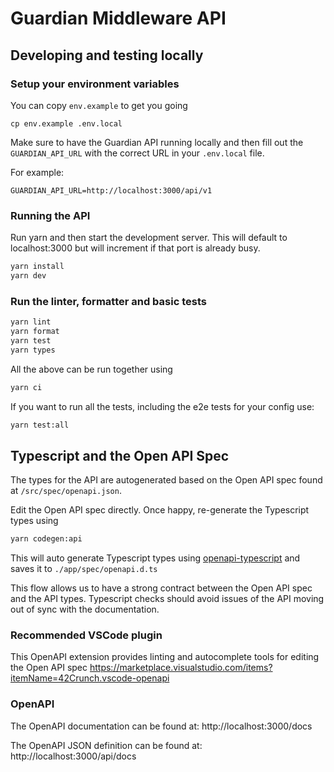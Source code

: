 # Guardian Middleware API

## Developing and testing locally

### Setup your environment variables

You can copy `env.example` to get you going

```
cp env.example .env.local
```

Make sure to have the Guardian API running locally and then fill out the `GUARDIAN_API_URL` with the correct URL in your `.env.local` file.

For example:

```
GUARDIAN_API_URL=http://localhost:3000/api/v1
```

### Running the API

Run yarn and then start the development server. This will default to localhost:3000 but will increment if that port is already busy.

```bash
yarn install
yarn dev
```

### Run the linter, formatter and basic tests

```bash
yarn lint
yarn format
yarn test
yarn types
```

All the above can be run together using

```bash
yarn ci
```

If you want to run all the tests, including the e2e tests for your config use:

```bash
yarn test:all
```

## Typescript and the Open API Spec

The types for the API are autogenerated based on the Open API spec found at `/src/spec/openapi.json`.

Edit the Open API spec directly. Once happy, re-generate the Typescript types using

```bash
yarn codegen:api
```

This will auto generate Typescript types using [openapi-typescript](https://github.com/drwpow/openapi-typescript) and saves it to `./app/spec/openapi.d.ts`

This flow allows us to have a strong contract between the Open API spec and the API types. Typescript checks should avoid issues of the API moving out of sync with the documentation.

### Recommended VSCode plugin

This OpenAPI extension provides linting and autocomplete tools for editing the Open API spec
https://marketplace.visualstudio.com/items?itemName=42Crunch.vscode-openapi

### OpenAPI

The OpenAPI documentation can be found at:
http://localhost:3000/docs

The OpenAPI JSON definition can be found at:
http://localhost:3000/api/docs

